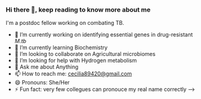 ### Hi there 👋, keep reading to know more about me

I'm a postdoc fellow working on combating TB.

- 🔭 I’m currently working on identifying essential genes in drug-resistant _M.tb_
- 🌱 I’m currently learning Biochemistry
- 👯 I’m looking to collaborate on Agricultural microbiomes
- 🤔 I’m looking for help with Hydrogen metabolism
- 💬 Ask me about Anything
- 📫 How to reach me: cecilia89420@gmail.com 
- 😄 Pronouns: She/Her
- ⚡ Fun fact: very few collegues can pronouce my real name correctly 
-->
